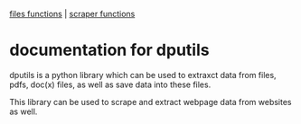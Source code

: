 [files functions](files.md) | [scraper functions](scraper.md)
# documentation for dputils

dputils is a python library which can be used to extraxct data from files, pdfs, doc(x) files, as well as save data into these files. 

This library can be used to scrape and extract webpage data from websites as well.
